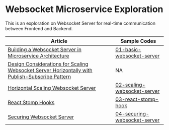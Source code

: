 # Websocket Microservice Exploration

This is an exploration on Websocket Server for real-time communication between Frontend and Backend.

| Article | Sample Codes |
| --- | --- |
| [Building a Websocket Server in Microservice Architecture](https://medium.com/@kbryan1008/building-a-websocket-server-in-a-microservice-architecture-50c6c6432e2b) | [01-basic-websocket-server](01-basic-websocket-server) |
| [Design Considerations for Scaling Websocket Server Horizontally with Publish-Subscribe Pattern](#) | NA |
| [Horizontal Scaling Websocket Server](#) | [02-scaling-websocket-server](02-scaling-websocket-server) |
| [React Stomp Hooks](#) | [03-react-stomp-hook](03-react-stomp-hook) |
| [Securing Websocket Server](#) | [04-securing-websocket-server](04-securing-websocket-server) |
